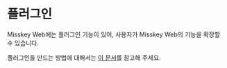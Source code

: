 # 플러그인

Misskey Web에는 플러그인 기능이 있어, 사용자가 Misskey Web의 기능을 확장할 수 있습니다.

플러그인을 만드는 방법에 대해서는 [이 문서](../../for-developers/plugin/create-plugin)를 참고해 주세요.
